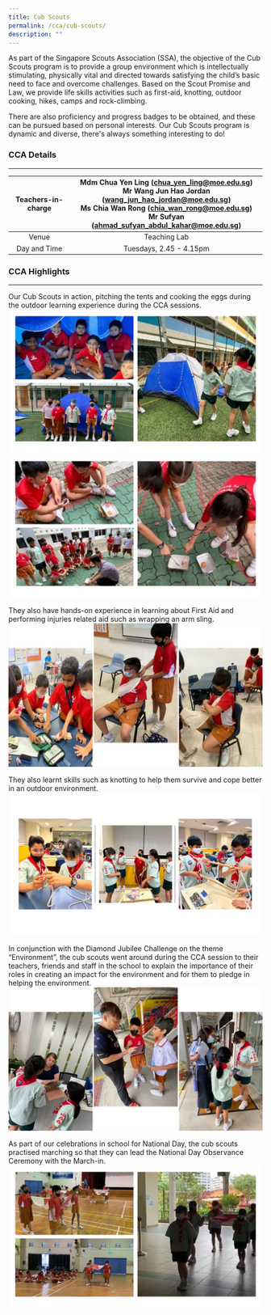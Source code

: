 ```yaml
---
title: Cub Scouts
permalink: /cca/cub-scouts/
description: ""
---
```

As part of the Singapore Scouts Association (SSA), the objective of the Cub Scouts program is to provide a group environment which is intellectually stimulating, physically vital and directed towards satisfying the child’s basic need to face and overcome challenges. Based on the Scout Promise and Law, we provide life skills activities such as first-aid, knotting, outdoor cooking, hikes, camps and rock-climbing.

  

There are also proficiency and progress badges to be obtained, and these can be pursued based on personal interests. Our Cub Scouts program is dynamic and diverse, there's always something interesting to do!

### CCA Details
-----------

  

| Teachers-in-charge  | Mdm Chua Yen Ling (chua_yen_ling@moe.edu.sg) <br> Mr Wang Jun Hao Jordan (wang_jun_hao_jordan@moe.edu.sg) <br> Ms Chia Wan Rong (chia_wan_rong@moe.edu.sg) <br> Mr Sufyan (ahmad_sufyan_abdul_kahar@moe.edu.sg)   |
|:---:|:---:|
| Venue | Teaching Lab |
| Day and Time | Tuesdays, 2.45 - 4.15pm |

  

### CCA Highlights
----------

Our Cub Scouts in action,  pitching the tents and cooking the eggs during the outdoor learning experience during the CCA sessions.
![](/images/scouts%201%202023.JPG)
![](/images/scouts%202%202023.JPG)

They also have hands-on experience in learning about First Aid and performing injuries related aid such as wrapping an arm sling.
![](/images/scouts%203%202023.JPG)


They also learnt skills such as knotting to help them survive and cope better in an outdoor environment.
![](/images/scouts%204%202023.JPG)

In conjunction with the Diamond Jubilee Challenge on the theme “Environment”, the cub scouts went around during the CCA session to their teachers, friends and staff in the school to explain the importance of their roles in creating an impact for the environment and for them to pledge in helping the environment. 
![](/images/scouts%205%202023.JPG)

As part of our celebrations in school for National Day, the cub scouts practised marching so that they can lead the National Day Observance Ceremony with the March-in.
![](/images/scouts%206%202023.JPG)